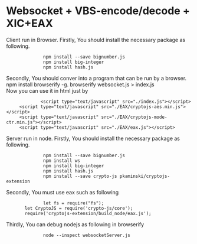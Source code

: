 # Websocket + VBS-encode/decode + XIC+EAX
Client run in Browser.
Firstly, You should install the necessary package as following.         
         
                  npm install --save bignumber.js
                  npm install big-integer
                  npm install hash.js
                  
Secondly, You should conver into a program that can be run by a browser.   
                   npm  install browserify -g. 
                   browserify websocket.js > index.js  
Now you can use it in html just by


                 <script type="text/javascript" src="./index.js"></script>
 		 <script type="text/javascript" src="./EAX/cryptojs-aes.min.js"></script>
 		 <script type="text/javascript" src="./EAX/cryptojs-mode-ctr.min.js"></script>
 		 <script type="text/javascript" src="./EAX/eax.js"></script>
Server run in node.
Firstly, You should install the necessary package as following.         
         
                  npm install --save bignumber.js
                  npm install ws
                  npm install big-integer
                  npm install hash.js
                  npm install --save crypto-js pkaminski/cryptojs-extension
Secondly, You must use eax such as following

                  let fs = require("fs");
		   let CryptoJS = require('crypto-js/core');
		   require('cryptojs-extension/build_node/eax.js');
Thirdly, You can debug nodejs as following in browserify


                  node --inspect websocketServer.js

